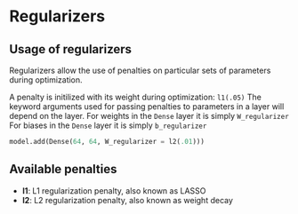 # Regularizers

## Usage of regularizers

Regularizers allow the use of penalties on particular sets of parameters during optimization.

A penalty is initilized with its weight during optimization: `l1(.05)`
The keyword arguments used for passing penalties to parameters in a layer will depend on the layer. 
For weights in the `Dense` layer it is simply `W_regularizer`
For biases in the `Dense` layer it is simply `b_regularizer`

```python
model.add(Dense(64, 64, W_regularizer = l2(.01)))
```

## Available penalties

- __l1__: L1 regularization penalty, also known as LASSO
- __l2__: L2 regularization penalty, also known as weight decay
